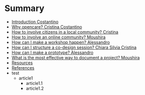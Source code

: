 # Summary

* [Introduction Costantino](README.md)
* [Why opencare? Cristina Costantino](why_opencare.md)
* [How to involve citizens in a local community? Cristina](how_to_involve_a_local_community.md)
* [How to involve an online community? Moushira](how_to_involve_an_online_community.md)
* [How can I make a workshop happen? Alessandro](how_can_i_make_a_workshop_happen.md)
* [How can I structure a co-design session? Chiara Silvia Cristina](how_can_i_structure_a_co-design_session.md)
* [How can I make a prototype? Alessandro](how_can_i_make_a_prototype.md)
* [What is the most effective way to document a project? Moushira](what_is_the_most_effective_way_to_document_a_proje.md)
* [Resources](resources.md)
* [References](references.md)
* test
   * article1
       * article1.1
       * article1.2

